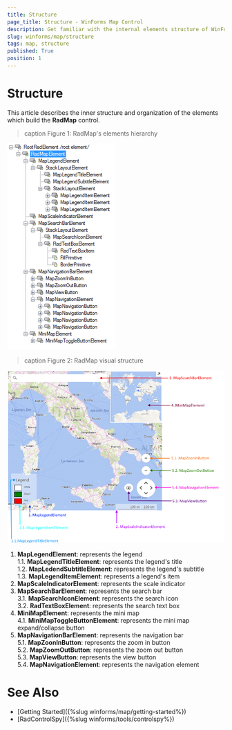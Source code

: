 ```yaml
---
title: Structure
page_title: Structure - WinForms Map Control
description: Get familiar with the internal elements structure of WinForms Map.
slug: winforms/map/structure
tags: map, structure
published: True
position: 1 
---
```


# Structure

This article describes the inner structure and organization of the elements which build the __RadMap__ control.
        
>caption Figure 1: RadMap's elements hierarchy

![map-structure 001](images/map-structure001.png)

>caption Figure 2: RadMap visual structure

![map-structure 002](images/map-structure002.png)

1. __MapLegendElement__: represents the legend  
  1.1. __MapLegendTitleElement__: represents the legend's title  
  1.2. __MapLedendSubtitleElement__: represents the legend's subtitle  
  1.3. __MapLegendItemElement__: represents a legend's item
2. __MapScaleIndicatorElement__: represents the scale indicator
3. __MapSearchBarElement__: represents the search bar  
  3.1. __MapSearchIconElement__: represents the search icon  
  3.2. __RadTextBoxElement__: represents the search text box
4. __MiniMapElement__: represents the mini map  
  4.1. __MiniMapToggleButtonElement__: represents the mini map expand/collapse button
5. __MapNavigationBarElement__: represents the navigation bar  
  5.1. __MapZoonInButton__: represents the zoom in button  
  5.2. __MapZoomOutButton__: represents the zoom out button  
  5.3. __MapViewButton__: represents the view button  
  5.4. __MapNavigationElement__: represents the navigation element


# See Also
* [Getting Started]({%slug winforms/map/getting-started%})
* [RadControlSpy]({%slug winforms/tools/controlspy%})
            
